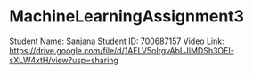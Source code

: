 # MachineLearningAssignment3
Student Name: Sanjana
Student ID: 700687157
Video Link: https://drive.google.com/file/d/1AELV5oIrgvAbLJlMDSh3OEI-sXLW4xtH/view?usp=sharing
